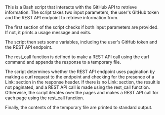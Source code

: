 This is a Bash script that interacts with the GitHub API to retrieve information. The script takes two input parameters, the user's GitHub token and the REST API endpoint to retrieve information from.

The first section of the script checks if both input parameters are provided. If not, it prints a usage message and exits.

The script then sets some variables, including the user's GitHub token and the REST API endpoint.

The rest_call function is defined to make a REST API call using the curl command and appends the response to a temporary file.

The script determines whether the REST API endpoint uses pagination by making a curl request to the endpoint and checking for the presence of a Link: section in the response header. If there is no Link: section, the result is not paginated, and a REST API call is made using the rest_call function. Otherwise, the script iterates over the pages and makes a REST API call for each page using the rest_call function.

Finally, the contents of the temporary file are printed to standard output.

